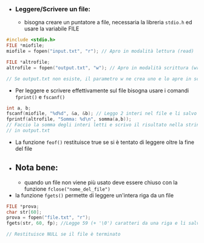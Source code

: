 - ### Leggere/Scrivere un file:
	- bisogna creare un puntatore a file, necessaria la libreria `stdio.h` ed usare la variabile FILE
```c
#include <stdio.h>
FILE *miofile;
miofile = fopen("input.txt", "r"); // Apro in modalità lettura (read)

FILE *altrofile;
altrofile = fopen("output.txt", "w"); // Apro in modalità scrittura (write)

// Se output.txt non esiste, il parametro w ne crea uno e lo apre in scrittura!!!
```
- Per leggere e scrivere effettivamente sul file bisogna usare i comandi `fprint()` e `fscanf()`
```c
int a, b;
fscanf(miofile, "%d%d", &a, &b); // Leggo 2 interi nel file e li salvo in a e b
fprintf(altrofile, "Somma: %d\n", somma(a,b));
// Faccio la somma degli interi letti e scrivo il risultato nella stringa che metto
// in output.txt
```
- La funzione `feof()` restituisce true se si è tentato di leggere oltre la fine del file  
- ## Nota bene:
	- quando un file non viene più usato deve essere chiuso con la funzione `fclose("nome_del_file")`
- la funzione `fgets()` permette di leggere un'intera riga da un file
```c
FILE *prova;
char str[60];
prova = fopen("file.txt", "r");
fgets(str, 60, fp); //Legge 59 (+ '\0') caratteri da una riga e li salva in str

// Restituisce NULL se il file è terminato
```
